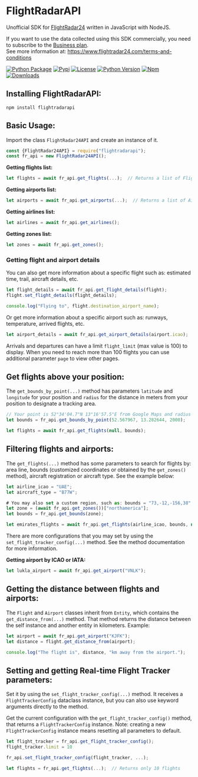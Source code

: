 # FlightRadarAPI
Unofficial SDK for [FlightRadar24](https://www.flightradar24.com/) written in JavaScript with NodeJS.

If you want to use the data collected using this SDK commercially, you need to subscribe to the [Business plan](https://www.flightradar24.com/premium/).</br>
See more information at: https://www.flightradar24.com/terms-and-conditions

[![Python Package](https://github.com/JeanExtreme002/FlightRadarAPI/workflows/Python%20Package/badge.svg)](https://github.com/JeanExtreme002/FlightRadarAPI/actions)
[![Pypi](https://img.shields.io/pypi/v/FlightRadarAPI?logo=pypi)](https://pypi.org/project/FlightRadarAPI/)
[![License](https://img.shields.io/pypi/l/FlightRadarAPI)](https://pypi.org/project/FlightRadarAPI/)
[![Python Version](https://img.shields.io/badge/python-3.7%20%7C%203.8%20%7C%203.9%20%7C%203.10%20%7C%203.11-blue)](https://pypi.org/project/FlightRadarAPI/)
[![Npm](https://img.shields.io/npm/v/flightradarapi?logo=npm&color=red)](https://www.npmjs.com/package/flightradarapi)
[![Downloads](https://static.pepy.tech/personalized-badge/flightradarapi?period=total&units=international_system&left_color=grey&right_color=orange&left_text=Downloads)](https://pypi.org/project/FlightRadarAPI/)

## Installing FlightRadarAPI:
```
npm install flightradarapi
```

## Basic Usage:
Import the class `FlightRadar24API` and create an instance of it.
```javascript
const {FlightRadar24API} = require("flightradarapi");
const fr_api = new FlightRadar24API();
```

**Getting flights list:**
```javascript
let flights = await fr_api.get_flights(...);  // Returns a list of Flight objects
```

**Getting airports list:**
```javascript
let airports = await fr_api.get_airports(...);  // Returns a list of Airport objects
```

**Getting airlines list:**
```javascript
let airlines = await fr_api.get_airlines();
```

**Getting zones list:**
```javascript
let zones = await fr_api.get_zones();
```

### Getting flight and airport details
You can also get more information about a specific flight such as: estimated time, trail, aircraft details, etc.
```javascript
let flight_details = await fr_api.get_flight_details(flight);
flight.set_flight_details(flight_details);

console.log("Flying to", flight.destination_airport_name);
```

Or get more information about a specific airport such as: runways, temperature, arrived flights, etc.
```javascript
let airport_details = await fr_api.get_airport_details(airport.icao);
```
Arrivals and departures can have a limit `flight_limit` (max value is 100) to display. When you need to reach more than 100 flights you can use additional parameter `page` to view other pages.


## Get flights above your position:
The `get_bounds_by_point(...)` method has parameters `latitude` and `longitude` for your position and `radius` for the distance in meters from your position to designate a tracking area.
```javascript
// Your point is 52°34'04.7"N 13°16'57.5"E from Google Maps and radius 2km
let bounds = fr_api.get_bounds_by_point(52.567967, 13.282644, 2000);

let flights = await fr_api.get_flights(null, bounds);
```

## Filtering flights and airports:
The `get_flights(...)` method has some parameters to search for flights by: area line, bounds (customized coordinates 
or obtained by the `get_zones()` method), aircraft registration or aircraft type. See the example below:
```javascript
let airline_icao = "UAE";
let aircraft_type = "B77W";

# You may also set a custom region, such as: bounds = "73,-12,-156,38"
let zone = (await fr_api.get_zones())["northamerica"];
let bounds = fr_api.get_bounds(zone);

let emirates_flights = await fr_api.get_flights(airline_icao, bounds, null, aircraft_type);
```
There are more configurations that you may set by using the `set_flight_tracker_config(...)` method. See the method documentation
for more information.

**Getting airport by ICAO or IATA:**
```javascript
let lukla_airport = await fr_api.get_airport("VNLK");
```

## Getting the distance between flights and airports:
The `Flight` and `Airport` classes inherit from `Entity`, which contains the `get_distance_from(...)` method. That method
returns the distance between the self instance and another entity in kilometers. Example:
```javascript
let airport = await fr_api.get_airport("KJFK");
let distance = flight.get_distance_from(airport);

console.log("The flight is", distance, "km away from the airport.");
```

## Setting and getting Real-time Flight Tracker parameters:
Set it by using the `set_flight_tracker_config(...)` method. It receives a `FlightTrackerConfig` dataclass instance, but
you can also use keyword arguments directly to the method.

Get the current configuration with the `get_flight_tracker_config()` method, that returns a `FlightTrackerConfig` 
instance. Note: creating a new `FlightTrackerConfig` instance means resetting all parameters to default.
```javascript
let flight_tracker = fr_api.get_flight_tracker_config();
flight_tracker.limit = 10

fr_api.set_flight_tracker_config(flight_tracker, ...);

let flights = fr_api.get_flights(...);  // Returns only 10 flights
```
